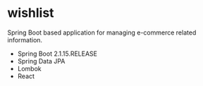 # wishlist
Spring Boot based application for managing e-commerce related information. 

* Spring Boot 2.1.15.RELEASE
* Spring Data JPA
* Lombok
* React